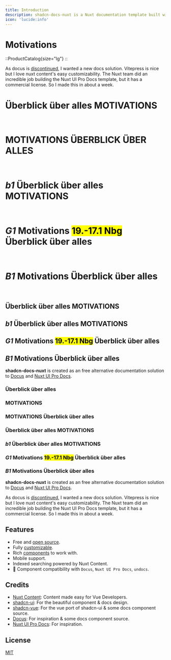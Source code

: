 ```yaml
---
title: Introduction
description: shadcn-docs-nuxt is a Nuxt documentation template built with Nuxt Content and shadcn-vue.
icon: 'lucide:info'
---
```


# **Motivations**

::ProductCatalog{size="lg"}
::

As docus is [discontinued](https://github.com/nuxt-themes/docus/issues/1016), I wanted a new docs solution. Vitepress is nice but I love nuxt content's easy customizability. The Nuxt team did an incredible job building the Nuxt UI Pro Docs template, but it has a commercial license. So I made this in about a week.

# Überblick über alles **MOTIVATIONS**
<br>

# **MOTIVATIONS** <span>ÜBERBLICK ÜBER ALLES</span>
<br>

# *b1* Überblick über alles **MOTIVATIONS**
<br>

# *G1* **Motivations** <mark>19.-17.1 Nbg</mark> Überblick über alles
<br>

# *B1* **Motivations** Überblick über alles
<br>

## Überblick über alles **MOTIVATIONS**

## *b1* Überblick über alles **MOTIVATIONS**

## *G1* **Motivations** <mark>19.-17.1 Nbg</mark> Überblick über alles

## *B1* **Motivations** Überblick über alles

**shadcn-docs-nuxt** is created as an free alternative documentation solution to [Docus](https://docus.dev/) and [Nuxt UI Pro Docs](https://docs-template.nuxt.dev/).

### Überblick über alles

### MOTIVATIONS

### **MOTIVATIONS** <span>Überblick über alles</span>

### Überblick über alles **MOTIVATIONS**

### *b1* Überblick über alles **MOTIVATIONS**

### *G1* **Motivations** <mark>19.-17.1 Nbg</mark> Überblick über alles

### *B1* **Motivations** Überblick über alles

**shadcn-docs-nuxt** is created as an free alternative documentation solution to [Docus](https://docus.dev/) and [Nuxt UI Pro Docs](https://docs-template.nuxt.dev/).

As docus is [discontinued](https://github.com/nuxt-themes/docus/issues/1016), I wanted a new docs solution. Vitepress is nice but I love nuxt content's easy customizability. The Nuxt team did an incredible job building the Nuxt UI Pro Docs template, but it has a commercial license. So I made this in about a week.

## Features

- Free and [open source](https://github.com/ZTL-UwU/shadcn-docs-nuxt).
- Fully [customizable](/api/configuration).
- Rich [components](/getting-started/writing/components) to work with.
- Mobile support.
- Indexed searching powered by Nuxt Content.
- 🚧 Component compatibility with `Docus`, `Nuxt UI Pro Docs`, `undocs`.

## Credits

- [Nuxt Content](https://content.nuxt.com/): Content made easy for Vue Developers.
- [shadcn-ui](https://ui.shadcn.com/): For the beautiful component & docs design.
- [shadcn-vue](https://www.shadcn-vue.com/): For the vue port of shadcn-ui & some docs component source.
- [Docus](https://docus.dev/): For inspiration & some docs component source.
- [Nuxt UI Pro Docs](https://docs-template.nuxt.dev/): For inspiration.

## License

[MIT](https://github.com/ZTL-UwU/shadcn-docs-nuxt/blob/main/LICENSE)
